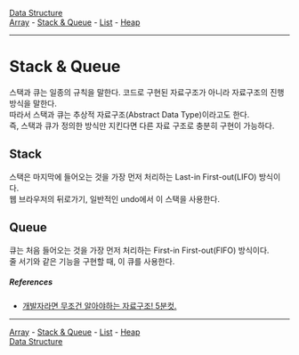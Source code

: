 [Data Structure](../README.md)  
[Array](../a__array/README.md) - [Stack & Queue](./README.md) - [List](../c__list/README.md) - [Heap](../x__heap/README.md)

---

# Stack & Queue
스택과 큐는 일종의 규칙을 말한다. 코드로 구현된 자료구조가 아니라 자료구조의 진행 방식을 말한다.  
따라서 스택과 큐는 추상적 자료구조(Abstract Data Type)이라고도 한다.  
즉, 스택과 큐가 정의한 방식만 지킨다면 다른 자료 구조로 충분히 구현이 가능하다.  

## Stack
스택은 마지막에 들어오는 것을 가장 먼저 처리하는 Last-in First-out(LIFO) 방식이다.  
웹 브라우저의 뒤로가기, 일반적인 undo에서 이 스택을 사용한다.  

## Queue
큐는 처음 들어오는 것을 가장 먼저 처리하는 First-in First-out(FIFO) 방식이다.  
줄 서기와 같은 기능을 구현할 때, 이 큐를 사용한다.  

##### References
- [개발자라면 무조건 알아야하는 자료구조! 5분컷.](https://youtu.be/Nk_dGScimz8)

---

[Array](../a__array/README.md) - [Stack & Queue](./README.md) - [List](../c__list/README.md) - [Heap](../x__heap/README.md)  
[Data Structure](../README.md)  
